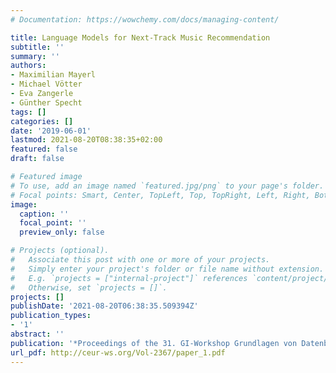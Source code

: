 ```yaml
---
# Documentation: https://wowchemy.com/docs/managing-content/

title: Language Models for Next-Track Music Recommendation
subtitle: ''
summary: ''
authors:
- Maximilian Mayerl
- Michael Vötter
- Eva Zangerle
- Günther Specht
tags: []
categories: []
date: '2019-06-01'
lastmod: 2021-08-20T08:38:35+02:00
featured: false
draft: false

# Featured image
# To use, add an image named `featured.jpg/png` to your page's folder.
# Focal points: Smart, Center, TopLeft, Top, TopRight, Left, Right, BottomLeft, Bottom, BottomRight.
image:
  caption: ''
  focal_point: ''
  preview_only: false

# Projects (optional).
#   Associate this post with one or more of your projects.
#   Simply enter your project's folder or file name without extension.
#   E.g. `projects = ["internal-project"]` references `content/project/deep-learning/index.md`.
#   Otherwise, set `projects = []`.
projects: []
publishDate: '2021-08-20T06:38:35.509394Z'
publication_types:
- '1'
abstract: ''
publication: '*Proceedings of the 31. GI-Workshop Grundlagen von Datenbanken*'
url_pdf: http://ceur-ws.org/Vol-2367/paper_1.pdf
---
```

